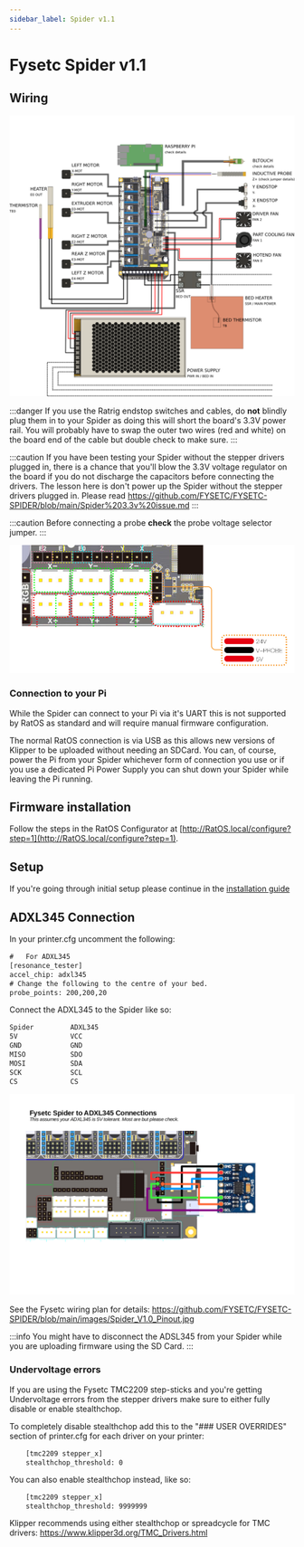 ```yaml
---
sidebar_label: Spider v1.1
---
```


# Fysetc Spider v1.1

## Wiring

![Fysetc Spider V1.1 Wiring Diagram](_media/spider-11-wiring.png)

:::danger If you use the Ratrig endstop switches and cables, do **not** blindly plug them in to your Spider as doing this will short the board's 3.3V power rail.
You will probably have to swap the outer two wires (red and white) on the board end of the cable but double check to make sure.
:::

:::caution
If you have been testing your Spider without the stepper drivers plugged in, there is a chance that you'll blow the 3.3V voltage regulator on the board if you do not discharge the capacitors before connecting the drivers. The lesson here is don't power up the Spider without the stepper drivers plugged in. Please read https://github.com/FYSETC/FYSETC-SPIDER/blob/main/Spider%203.3v%20issue.md
:::

:::caution
Before connecting a probe **check** the probe voltage selector jumper.
:::

![Fysetc Spider V1.1 Probe Voltage Selector](_media/Probe_Voltage.png)

### Connection to your Pi

While the Spider can connect to your Pi via it's UART this is not
supported by RatOS as standard and will require manual firmware
configuration.

The normal RatOS connection is via USB as this allows new versions
of Klipper to be uploaded without needing an SDCard. You can, of
course, power the Pi from your Spider whichever form of connection you
use or if you use a dedicated Pi Power Supply you can shut down your
Spider while leaving the Pi running.

## Firmware installation

Follow the steps in the RatOS Configurator at [http://RatOS.local/configure?step=1](http://RatOS.local/configure?step=1).

## Setup

If you're going through initial setup please continue in the [installation guide](installation.md#setup)

## ADXL345 Connection

In your printer.cfg uncomment the following:

    #   For ADXL345
    [resonance_tester]
    accel_chip: adxl345
    # Change the following to the centre of your bed.
    probe_points: 200,200,20

Connect the ADXL345 to the Spider like so:

    Spider         ADXL345
    5V             VCC
    GND            GND
    MISO           SDO
    MOSI           SDA
    SCK            SCL
    CS             CS

![Fysetc Spider V1.1 ADXL Wiring](_media/SpiderADXL-Wiring.png)

See the Fysetc wiring plan for details: https://github.com/FYSETC/FYSETC-SPIDER/blob/main/images/Spider_V1.0_Pinout.jpg

:::info
You might have to disconnect the ADSL345 from your Spider while you are uploading firmware using the SD Card.
:::

### Undervoltage errors

If you are using the Fysetc TMC2209 step-sticks and you're getting Undervoltage errors from the stepper drivers make sure to either fully disable or enable stealthchop.

To completely disable stealthchop add this to the "### USER OVERRIDES" section of printer.cfg for each driver on your printer:

```properties
    [tmc2209 stepper_x]
    stealthchop_threshold: 0
```

You can also enable stealthchop instead, like so:

```properties
    [tmc2209 stepper_x]
    stealthchop_threshold: 9999999
```

Klipper recommends using either stealthchop or spreadcycle for TMC drivers: https://www.klipper3d.org/TMC_Drivers.html
